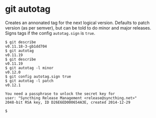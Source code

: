 # git autotag

Creates an annonated tag for the next logical version. Defaults to patch version (as per semver), but can be told to do minor and major releases. Signs tags if the config `autotag.sign` is `true`.

```
$ git describe
v0.11.18-3-gb1dd704
$ git autotag
v0.11.19
$ git describe
v0.11.19
$ git autotag -l minor
v0.12.0
$ git config autotag.sign true
$ git autotag -l patch
v0.12.1

You need a passphrase to unlock the secret key for
user: "Syncthing Release Management <release@syncthing.net>"
2048-bit RSA key, ID D26E6ED000654A3E, created 2014-12-29

$ 
```
